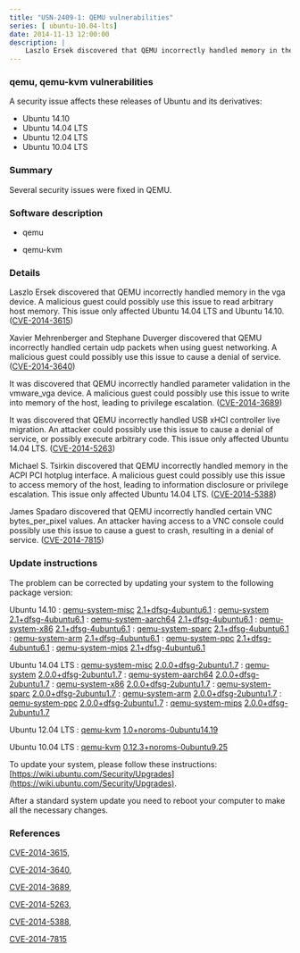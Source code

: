 ```yaml
---
title: "USN-2409-1: QEMU vulnerabilities"
series: [ ubuntu-10.04-lts]
date: 2014-11-13 12:00:00
description: |
    Laszlo Ersek discovered that QEMU incorrectly handled memory in the vga device. A malicious guest could possibly use this issue to read arbitrary host memory. This issue only affected Ubuntu 14.04 LTS and Ubuntu 14.10. ([CVE-2014-3615](http://people.ubuntu.com/~ubuntu-security/cve/CVE-2014-3615))
--- 
```

 
### qemu, qemu-kvm vulnerabilities

A security issue affects these releases of Ubuntu and its derivatives:

* Ubuntu 14.10
* Ubuntu 14.04 LTS
* Ubuntu 12.04 LTS
* Ubuntu 10.04 LTS

### Summary

Several security issues were fixed in QEMU. 

### Software description

* qemu 

* qemu-kvm 

### Details

Laszlo Ersek discovered that QEMU incorrectly handled memory in the vga device. A malicious guest could possibly use this issue to read arbitrary host memory. This issue only affected Ubuntu 14.04 LTS and Ubuntu 14.10. ([CVE-2014-3615](http://people.ubuntu.com/~ubuntu-security/cve/CVE-2014-3615))

Xavier Mehrenberger and Stephane Duverger discovered that QEMU incorrectly handled certain udp packets when using guest networking. A malicious guest could possibly use this issue to cause a denial of service. ([CVE-2014-3640](http://people.ubuntu.com/~ubuntu-security/cve/CVE-2014-3640))

It was discovered that QEMU incorrectly handled parameter validation in the vmware_vga device. A malicious guest could possibly use this issue to write into memory of the host, leading to privilege escalation. ([CVE-2014-3689](http://people.ubuntu.com/~ubuntu-security/cve/CVE-2014-3689))

It was discovered that QEMU incorrectly handled USB xHCI controller live migration. An attacker could possibly use this issue to cause a denial of service, or possibly execute arbitrary code. This issue only affected Ubuntu 14.04 LTS. ([CVE-2014-5263](http://people.ubuntu.com/~ubuntu-security/cve/CVE-2014-5263))

Michael S. Tsirkin discovered that QEMU incorrectly handled memory in the ACPI PCI hotplug interface. A malicious guest could possibly use this issue to access memory of the host, leading to information disclosure or privilege escalation. This issue only affected Ubuntu 14.04 LTS. ([CVE-2014-5388](http://people.ubuntu.com/~ubuntu-security/cve/CVE-2014-5388))

James Spadaro discovered that QEMU incorrectly handled certain VNC bytes_per_pixel values. An attacker having access to a VNC console could possibly use this issue to cause a guest to crash, resulting in a denial of service. ([CVE-2014-7815](http://people.ubuntu.com/~ubuntu-security/cve/CVE-2014-7815)) 

### Update instructions

The problem can be corrected by updating your system to the following package version:

Ubuntu 14.10
 : [qemu-system-misc](https://launchpad.net/ubuntu/+source/qemu) <span> [2.1+dfsg-4ubuntu6.1](https://launchpad.net/ubuntu/+source/qemu/2.1+dfsg-4ubuntu6.1) </span> 
 : [qemu-system](https://launchpad.net/ubuntu/+source/qemu) <span> [2.1+dfsg-4ubuntu6.1](https://launchpad.net/ubuntu/+source/qemu/2.1+dfsg-4ubuntu6.1) </span> 
 : [qemu-system-aarch64](https://launchpad.net/ubuntu/+source/qemu) <span> [2.1+dfsg-4ubuntu6.1](https://launchpad.net/ubuntu/+source/qemu/2.1+dfsg-4ubuntu6.1) </span> 
 : [qemu-system-x86](https://launchpad.net/ubuntu/+source/qemu) <span> [2.1+dfsg-4ubuntu6.1](https://launchpad.net/ubuntu/+source/qemu/2.1+dfsg-4ubuntu6.1) </span> 
 : [qemu-system-sparc](https://launchpad.net/ubuntu/+source/qemu) <span> [2.1+dfsg-4ubuntu6.1](https://launchpad.net/ubuntu/+source/qemu/2.1+dfsg-4ubuntu6.1) </span> 
 : [qemu-system-arm](https://launchpad.net/ubuntu/+source/qemu) <span> [2.1+dfsg-4ubuntu6.1](https://launchpad.net/ubuntu/+source/qemu/2.1+dfsg-4ubuntu6.1) </span> 
 : [qemu-system-ppc](https://launchpad.net/ubuntu/+source/qemu) <span> [2.1+dfsg-4ubuntu6.1](https://launchpad.net/ubuntu/+source/qemu/2.1+dfsg-4ubuntu6.1) </span> 
 : [qemu-system-mips](https://launchpad.net/ubuntu/+source/qemu) <span> [2.1+dfsg-4ubuntu6.1](https://launchpad.net/ubuntu/+source/qemu/2.1+dfsg-4ubuntu6.1) </span> 

Ubuntu 14.04 LTS
 : [qemu-system-misc](https://launchpad.net/ubuntu/+source/qemu) <span> [2.0.0+dfsg-2ubuntu1.7](https://launchpad.net/ubuntu/+source/qemu/2.0.0+dfsg-2ubuntu1.7) </span> 
 : [qemu-system](https://launchpad.net/ubuntu/+source/qemu) <span> [2.0.0+dfsg-2ubuntu1.7](https://launchpad.net/ubuntu/+source/qemu/2.0.0+dfsg-2ubuntu1.7) </span> 
 : [qemu-system-aarch64](https://launchpad.net/ubuntu/+source/qemu) <span> [2.0.0+dfsg-2ubuntu1.7](https://launchpad.net/ubuntu/+source/qemu/2.0.0+dfsg-2ubuntu1.7) </span> 
 : [qemu-system-x86](https://launchpad.net/ubuntu/+source/qemu) <span> [2.0.0+dfsg-2ubuntu1.7](https://launchpad.net/ubuntu/+source/qemu/2.0.0+dfsg-2ubuntu1.7) </span> 
 : [qemu-system-sparc](https://launchpad.net/ubuntu/+source/qemu) <span> [2.0.0+dfsg-2ubuntu1.7](https://launchpad.net/ubuntu/+source/qemu/2.0.0+dfsg-2ubuntu1.7) </span> 
 : [qemu-system-arm](https://launchpad.net/ubuntu/+source/qemu) <span> [2.0.0+dfsg-2ubuntu1.7](https://launchpad.net/ubuntu/+source/qemu/2.0.0+dfsg-2ubuntu1.7) </span> 
 : [qemu-system-ppc](https://launchpad.net/ubuntu/+source/qemu) <span> [2.0.0+dfsg-2ubuntu1.7](https://launchpad.net/ubuntu/+source/qemu/2.0.0+dfsg-2ubuntu1.7) </span> 
 : [qemu-system-mips](https://launchpad.net/ubuntu/+source/qemu) <span> [2.0.0+dfsg-2ubuntu1.7](https://launchpad.net/ubuntu/+source/qemu/2.0.0+dfsg-2ubuntu1.7) </span> 

Ubuntu 12.04 LTS
 : [qemu-kvm](https://launchpad.net/ubuntu/+source/qemu-kvm) <span> [1.0+noroms-0ubuntu14.19](https://launchpad.net/ubuntu/+source/qemu-kvm/1.0+noroms-0ubuntu14.19) </span> 

Ubuntu 10.04 LTS
 : [qemu-kvm](https://launchpad.net/ubuntu/+source/qemu-kvm) <span> [0.12.3+noroms-0ubuntu9.25](https://launchpad.net/ubuntu/+source/qemu-kvm/0.12.3+noroms-0ubuntu9.25) </span> 

To update your system, please follow these instructions: [https://wiki.ubuntu.com/Security/Upgrades](https://wiki.ubuntu.com/Security/Upgrades).

After a standard system update you need to reboot your computer to make all the necessary changes. 

### References

 [CVE-2014-3615](http://people.ubuntu.com/~ubuntu-security/cve/CVE-2014-3615), 

 [CVE-2014-3640](http://people.ubuntu.com/~ubuntu-security/cve/CVE-2014-3640), 

 [CVE-2014-3689](http://people.ubuntu.com/~ubuntu-security/cve/CVE-2014-3689), 

 [CVE-2014-5263](http://people.ubuntu.com/~ubuntu-security/cve/CVE-2014-5263), 

 [CVE-2014-5388](http://people.ubuntu.com/~ubuntu-security/cve/CVE-2014-5388), 

 [CVE-2014-7815](http://people.ubuntu.com/~ubuntu-security/cve/CVE-2014-7815)
 
